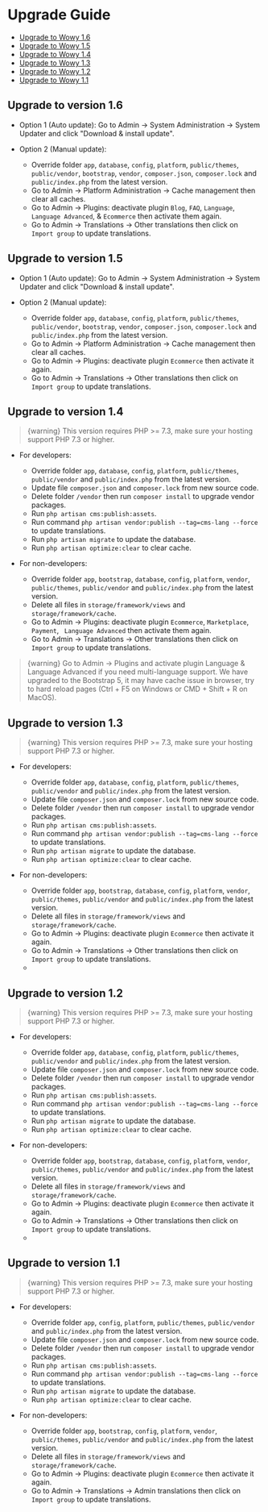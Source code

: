 # Upgrade Guide

- [Upgrade to Wowy 1.6](#version_1_6)
- [Upgrade to Wowy 1.5](#version_1_5)
- [Upgrade to Wowy 1.4](#version_1_4)
- [Upgrade to Wowy 1.3](#version_1_3)
- [Upgrade to Wowy 1.2](#version_1_2)
- [Upgrade to Wowy 1.1](#version_1_1)

<a name="version_1_6"></a>
## Upgrade to version 1.6

- Option 1 (Auto update): Go to Admin -> System Administration -> System Updater and click "Download & install update".

- Option 2 (Manual update):
  - Override folder `app`, `database`, `config`, `platform`, `public/themes`, `public/vendor`, `bootstrap`, `vendor`, `composer.json`, `composer.lock` and `public/index.php` from the latest version.
  - Go to Admin -> Platform Administration -> Cache management then clear all caches.
  - Go to Admin -> Plugins: deactivate plugin `Blog`, `FAQ`, `Language`, `Language Advanced`, & `Ecommerce` then activate them again.
  - Go to Admin -> Translations -> Other translations then click on `Import group` to update translations.

<a name="version_1_5"></a>
## Upgrade to version 1.5

- Option 1 (Auto update): Go to Admin -> System Administration -> System Updater and click "Download & install update".

- Option 2 (Manual update):
  - Override folder `app`, `database`, `config`, `platform`, `public/themes`, `public/vendor`, `bootstrap`, `vendor`, `composer.json`, `composer.lock` and `public/index.php` from the latest version.
  - Go to Admin -> Platform Administration -> Cache management then clear all caches.
  - Go to Admin -> Plugins: deactivate plugin `Ecommerce` then activate it again.
  - Go to Admin -> Translations -> Other translations then click on `Import group` to update translations.

<a name="version_1_4"></a>
## Upgrade to version 1.4

>  {warning} This version requires PHP >= 7.3, make sure your hosting support PHP 7.3 or higher.

- For developers:
  - Override folder `app`, `database`, `config`, `platform`, `public/themes`, `public/vendor` and `public/index.php` from the latest version.
  - Update file `composer.json` and `composer.lock` from new source code.
  - Delete folder `/vendor` then run `composer install` to upgrade vendor packages.
  - Run `php artisan cms:publish:assets`.
  - Run command `php artisan vendor:publish --tag=cms-lang --force` to update translations.
  - Run `php artisan migrate` to update the database.
  - Run `php artisan optimize:clear` to clear cache.

- For non-developers:
  - Override folder `app`, `bootstrap`, `database`, `config`, `platform`, `vendor`, `public/themes`, `public/vendor` and `public/index.php` from the latest version.
  - Delete all files in `storage/framework/views` and `storage/framework/cache`.
  - Go to Admin -> Plugins: deactivate plugin `Ecommerce`, `Marketplace`, `Payment`, ` Language Advanced` then activate them again.
  - Go to Admin -> Translations -> Other translations then click on `Import group` to update translations.

>  {warning} Go to Admin -> Plugins and activate plugin Language & Language Advanced if you need multi-language support.
>  We have upgraded to the Bootstrap 5, it may have cache issue in browser, try to hard reload pages (Ctrl + F5 on Windows or CMD + Shift + R on MacOS).

<a name="version_1_3"></a>
## Upgrade to version 1.3

>  {warning} This version requires PHP >= 7.3, make sure your hosting support PHP 7.3 or higher.

- For developers:
  - Override folder `app`, `database`, `config`, `platform`, `public/themes`, `public/vendor` and `public/index.php` from the latest version.
  - Update file `composer.json` and `composer.lock` from new source code.
  - Delete folder `/vendor` then run `composer install` to upgrade vendor packages.
  - Run `php artisan cms:publish:assets`.
  - Run command `php artisan vendor:publish --tag=cms-lang --force` to update translations.
  - Run `php artisan migrate` to update the database.
  - Run `php artisan optimize:clear` to clear cache.

- For non-developers:
  - Override folder `app`, `bootstrap`, `database`, `config`, `platform`, `vendor`, `public/themes`, `public/vendor` and `public/index.php` from the latest version.
  - Delete all files in `storage/framework/views` and `storage/framework/cache`.
  - Go to Admin -> Plugins: deactivate plugin `Ecommerce` then activate it again.
  - Go to Admin -> Translations -> Other translations then click on `Import group` to update translations.
  - 
<a name="version_1_2"></a>
## Upgrade to version 1.2

>  {warning} This version requires PHP >= 7.3, make sure your hosting support PHP 7.3 or higher.

- For developers:
  - Override folder `app`, `database`, `config`, `platform`, `public/themes`, `public/vendor` and `public/index.php` from the latest version.
  - Update file `composer.json` and `composer.lock` from new source code.
  - Delete folder `/vendor` then run `composer install` to upgrade vendor packages.
  - Run `php artisan cms:publish:assets`.
  - Run command `php artisan vendor:publish --tag=cms-lang --force` to update translations.
  - Run `php artisan migrate` to update the database.
  - Run `php artisan optimize:clear` to clear cache.

- For non-developers:
  - Override folder `app`, `bootstrap`, `database`, `config`, `platform`, `vendor`, `public/themes`, `public/vendor` and `public/index.php` from the latest version.
  - Delete all files in `storage/framework/views` and `storage/framework/cache`.
  - Go to Admin -> Plugins: deactivate plugin `Ecommerce` then activate it again.
  - Go to Admin -> Translations -> Other translations then click on `Import group` to update translations.
  - 
<a name="version_1_1"></a>
## Upgrade to version 1.1

>  {warning} This version requires PHP >= 7.3, make sure your hosting support PHP 7.3 or higher.

- For developers:
    - Override folder `app`, `config`, `platform`, `public/themes`, `public/vendor` and `public/index.php` from the latest version.
    - Update file `composer.json` and `composer.lock` from new source code.
    - Delete folder `/vendor` then run `composer install` to upgrade vendor packages. 
    - Run `php artisan cms:publish:assets`.
    - Run command `php artisan vendor:publish --tag=cms-lang --force` to update translations.
    - Run `php artisan migrate` to update the database.
    - Run `php artisan optimize:clear` to clear cache.

- For non-developers:
    - Override folder `app`, `bootstrap`, `config`, `platform`, `vendor`, `public/themes`, `public/vendor` and `public/index.php` from the latest version.
    - Delete all files in `storage/framework/views` and `storage/framework/cache`.
    - Go to Admin -> Plugins: deactivate plugin `Ecommerce` then activate it again.
    - Go to Admin -> Translations -> Admin translations then click on `Import group` to update translations.
